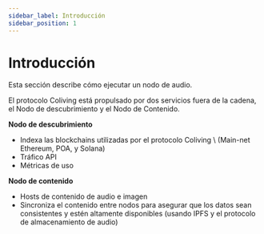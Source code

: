 ```yaml
---
sidebar_label: Introducción
sidebar_position: 1
---
```


# Introducción

Esta sección describe cómo ejecutar un nodo de audio.

El protocolo Coliving está propulsado por dos servicios fuera de la cadena, el Nodo de descubrimiento y el Nodo de Contenido.

**Nodo de descubrimiento**

* Indexa las blockchains utilizadas por el protocolo Coliving \ (Main-net Ethereum, POA, y Solana\)
* Tráfico API
* Métricas de uso

**Nodo de contenido**

* Hosts de contenido de audio e imagen
* Sincroniza el contenido entre nodos para asegurar que los datos sean consistentes y estén altamente disponibles \(usando IPFS y el protocolo de almacenamiento de audio\)
